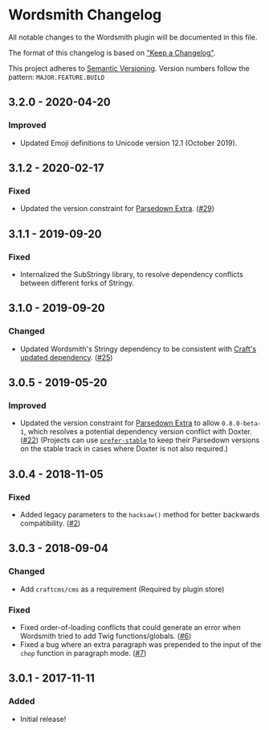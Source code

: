 # Wordsmith Changelog

All notable changes to the Wordsmith plugin will be documented in this file.

The format of this changelog is based on ["Keep a Changelog"](http://keepachangelog.com/).

This project adheres to [Semantic Versioning](http://semver.org/). Version numbers follow the pattern: `MAJOR.FEATURE.BUILD`


## 3.2.0 - 2020-04-20

### Improved

- Updated Emoji definitions to Unicode version 12.1 (October 2019).


## 3.1.2 - 2020-02-17

### Fixed

- Updated the version constraint for [Parsedown Extra](https://github.com/erusev/parsedown-extra). ([#29](https://github.com/TopShelfCraft/Wordsmith/issues/29))


## 3.1.1 - 2019-09-20

### Fixed

- Internalized the SubStringy library, to resolve dependency conflicts between different forks of Stringy.


## 3.1.0 - 2019-09-20

### Changed

- Updated Wordsmith's Stringy dependency to be consistent with [Craft's updated dependency](https://github.com/craftcms/cms/issues/4753). ([#25](https://github.com/TopShelfCraft/Wordsmith/issues/25)) 


## 3.0.5 - 2019-05-20

### Improved

- Updated the version constraint for [Parsedown Extra](https://github.com/erusev/parsedown-extra) to allow `0.8.0-beta-1`, which resolves a potential dependency version conflict with Doxter. ([#22](https://github.com/TopShelfCraft/Wordsmith/issues/22)) (Projects can use [`prefer-stable`](https://getcomposer.org/doc/04-schema.md#prefer-stable) to keep their Parsedown versions on the stable track in cases where Doxter is not also required.) 


## 3.0.4 - 2018-11-05

### Fixed

- Added legacy parameters to the `hacksaw()` method for better backwards compatibility. ([#2](https://github.com/TopShelfCraft/Wordsmith/issues/2))


## 3.0.3 - 2018-09-04

### Changed

- Add `craftcms/cms` as a requirement (Required by plugin store)

### Fixed

- Fixed order-of-loading conflicts that could generate an error when Wordsmith tried to add Twig functions/globals. ([#6](https://github.com/TopShelfCraft/Wordsmith/issues/6))
- Fixed a bug where an extra paragraph was prepended to the input of the `chop` function in paragraph mode. ([#7](https://github.com/TopShelfCraft/Wordsmith/issues/7))


## 3.0.1 - 2017-11-11

### Added

- Initial release!
